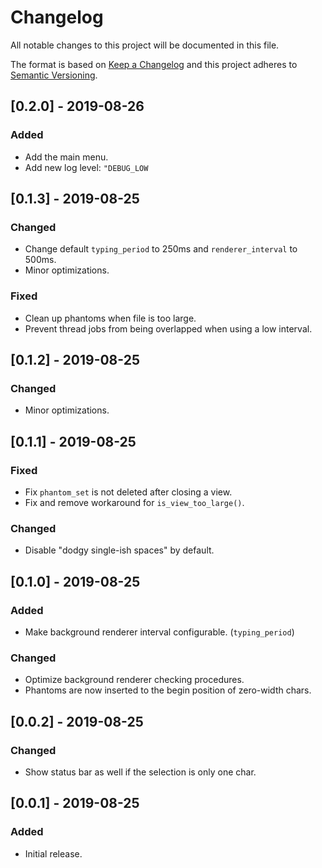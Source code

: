 # Changelog
All notable changes to this project will be documented in this file.

The format is based on [Keep a Changelog](http://keepachangelog.com/en/1.0.0/)
and this project adheres to [Semantic Versioning](http://semver.org/spec/v2.0.0.html).


## [0.2.0] - 2019-08-26

### Added
- Add the main menu.
- Add new log level: `"DEBUG_LOW`


## [0.1.3] - 2019-08-25

### Changed
- Change default `typing_period` to 250ms and `renderer_interval` to 500ms.
- Minor optimizations.

### Fixed
- Clean up phantoms when file is too large.
- Prevent thread jobs from being overlapped when using a low interval.


## [0.1.2] - 2019-08-25

### Changed
- Minor optimizations.


## [0.1.1] - 2019-08-25

### Fixed
- Fix `phantom_set` is not deleted after closing a view.
- Fix and remove workaround for `is_view_too_large()`.

### Changed
- Disable "dodgy single-ish spaces" by default.


## [0.1.0] - 2019-08-25

### Added
- Make background renderer interval configurable. (`typing_period`)

### Changed
- Optimize background renderer checking procedures.
- Phantoms are now inserted to the begin position of zero-width chars.


## [0.0.2] - 2019-08-25

### Changed
- Show status bar as well if the selection is only one char.


## [0.0.1] - 2019-08-25

### Added
- Initial release.
